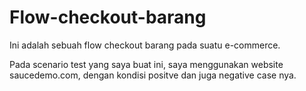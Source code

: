 # Flow-checkout-barang
Ini adalah sebuah flow checkout barang pada suatu e-commerce. 

Pada scenario test yang saya buat ini, saya menggunakan website saucedemo.com, dengan kondisi positve dan juga negative case nya.